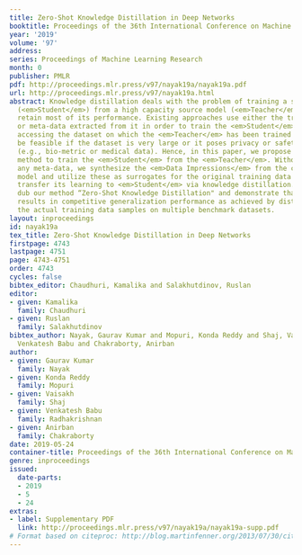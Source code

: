 ```yaml
---
title: Zero-Shot Knowledge Distillation in Deep Networks
booktitle: Proceedings of the 36th International Conference on Machine Learning
year: '2019'
volume: '97'
address: 
series: Proceedings of Machine Learning Research
month: 0
publisher: PMLR
pdf: http://proceedings.mlr.press/v97/nayak19a/nayak19a.pdf
url: http://proceedings.mlr.press/v97/nayak19a.html
abstract: Knowledge distillation deals with the problem of training a smaller model
  (<em>Student</em>) from a high capacity source model (<em>Teacher</em>) so as to
  retain most of its performance. Existing approaches use either the training data
  or meta-data extracted from it in order to train the <em>Student</em>. However,
  accessing the dataset on which the <em>Teacher</em> has been trained may not always
  be feasible if the dataset is very large or it poses privacy or safety concerns
  (e.g., bio-metric or medical data). Hence, in this paper, we propose a novel data-free
  method to train the <em>Student</em> from the <em>Teacher</em>. Without even using
  any meta-data, we synthesize the <em>Data Impressions</em> from the complex <em>Teacher</em>
  model and utilize these as surrogates for the original training data samples to
  transfer its learning to <em>Student</em> via knowledge distillation. We, therefore,
  dub our method “Zero-Shot Knowledge Distillation" and demonstrate that our framework
  results in competitive generalization performance as achieved by distillation using
  the actual training data samples on multiple benchmark datasets.
layout: inproceedings
id: nayak19a
tex_title: Zero-Shot Knowledge Distillation in Deep Networks
firstpage: 4743
lastpage: 4751
page: 4743-4751
order: 4743
cycles: false
bibtex_editor: Chaudhuri, Kamalika and Salakhutdinov, Ruslan
editor:
- given: Kamalika
  family: Chaudhuri
- given: Ruslan
  family: Salakhutdinov
bibtex_author: Nayak, Gaurav Kumar and Mopuri, Konda Reddy and Shaj, Vaisakh and Radhakrishnan,
  Venkatesh Babu and Chakraborty, Anirban
author:
- given: Gaurav Kumar
  family: Nayak
- given: Konda Reddy
  family: Mopuri
- given: Vaisakh
  family: Shaj
- given: Venkatesh Babu
  family: Radhakrishnan
- given: Anirban
  family: Chakraborty
date: 2019-05-24
container-title: Proceedings of the 36th International Conference on Machine Learning
genre: inproceedings
issued:
  date-parts:
  - 2019
  - 5
  - 24
extras:
- label: Supplementary PDF
  link: http://proceedings.mlr.press/v97/nayak19a/nayak19a-supp.pdf
# Format based on citeproc: http://blog.martinfenner.org/2013/07/30/citeproc-yaml-for-bibliographies/
---
```

